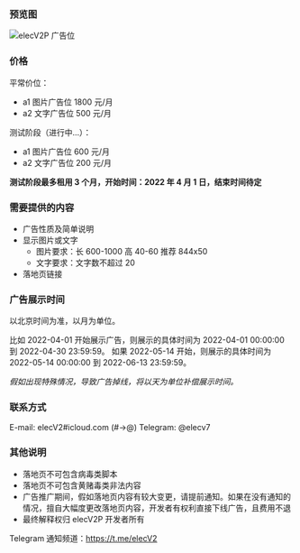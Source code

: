 ### 预览图

![elecV2P 广告位](https://raw.githubusercontent.com/elecV2/elecV2P-dei/master/information/res/sponsors_overview.png)

### 价格

平常价位：

- a1 图片广告位 1800 元/月
- a2 文字广告位  500 元/月

测试阶段（进行中...）：

- a1 图片广告位 600 元/月
- a2 文字广告位 200 元/月

**测试阶段最多租用 3 个月，开始时间：2022 年 4 月 1 日，结束时间待定**

### 需要提供的内容

- 广告性质及简单说明
- 显示图片或文字
  - 图片要求：长 600-1000 高 40-60  推荐 844x50
  - 文字要求：文字数不超过 20
- 落地页链接

### 广告展示时间

以北京时间为准，以月为单位。

比如 2022-04-01 开始展示广告，则展示的具体时间为 2022-04-01 00:00:00 到 2022-04-30 23:59:59。
如果 2022-05-14 开始，则展示的具体时间为 2022-05-14 00:00:00 到 2022-06-13 23:59:59。

*假如出现特殊情况，导致广告掉线，将以天为单位补偿展示时间。*

### 联系方式

E-mail: elecV2#icloud.com (#->@)
Telegram: @elecv7

### 其他说明

- 落地页不可包含病毒类脚本
- 落地页不可包含黄赌毒类非法内容
- 广告推广期间，假如落地页内容有较大变更，请提前通知。如果在没有通知的情况，擅自大幅度更改落地页内容，开发者有权利直接下线广告，且费用不退
- 最终解释权归 elecV2P 开发者所有

Telegram 通知频道：https://t.me/elecV2